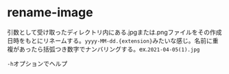 # rename-image
引数として受け取ったディレクトリ内にある.jpgまたは.pngファイルをその作成日時をもとにリネームする。`yyyy-MM-dd.{extension}`みたいな感じ。名前に重複があったら括弧つき数字でナンバリングする。ex.`2021-04-05(1).jpg`

`-h`オプションでヘルプ
